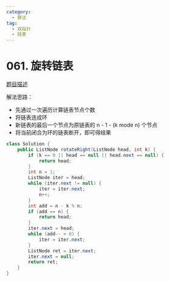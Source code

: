 ```yaml
---
category: 
  - 算法
tag: 
  - 双指针
  - 链表
---
```


# 061. 旋转链表
<Badge text="中等" type="warning" vertical="middle" />

[题目描述](https://leetcode.cn/problems/rotate-list/description/)

解法思路：
- 先通过一次遍历计算链表节点个数
- 将链表连成环
- 新链表的最后一个节点为原链表的 n - 1 - (k mode n) 个节点
- 将当前闭合为环的链表断开，即可得结果

```java
class Solution {
    public ListNode rotateRight(ListNode head, int k) {
        if (k == 0 || head == null || head.next == null) {
            return head;
        }
        int n = 1;
        ListNode iter = head;
        while (iter.next != null) {
            iter = iter.next;
            n++;
        }
        int add = n - k % n;
        if (add == n) {
            return head;
        }
        iter.next = head;
        while (add-- > 0) {
            iter = iter.next;
        }
        ListNode ret = iter.next;
        iter.next = null;
        return ret;
    }
}
```
